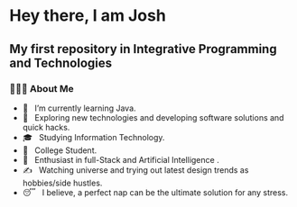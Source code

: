 <h1>Hey there, I am Josh</h1>
<h2>My first repository in Integrative Programming and Technologies</h2>
<h3>👨🏻‍💻 About Me </h3>

- 🔭 &nbsp; I’m currently learning Java.
- 🤔 &nbsp; Exploring new technologies and developing software solutions and quick hacks.
- 🎓 &nbsp; Studying Information Technology.
- 💼 &nbsp; College Student.
- 🌱 &nbsp; Enthusiast in full-Stack and Artificial Intelligence .
- ✍️ &nbsp; Watching universe and trying out latest design trends as hobbies/side hustles.
- 😴 &nbsp; I believe, a perfect nap can be the ultimate solution for any stress. 
